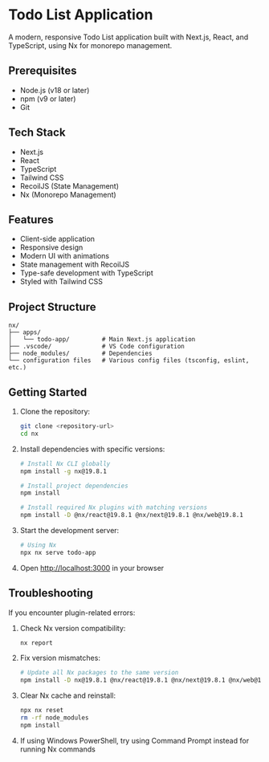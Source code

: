# Todo List Application

A modern, responsive Todo List application built with Next.js, React, and TypeScript, using Nx for monorepo management.

## Prerequisites
- Node.js (v18 or later)
- npm (v9 or later)
- Git

## Tech Stack
- Next.js
- React
- TypeScript
- Tailwind CSS
- RecoilJS (State Management)
- Nx (Monorepo Management)

## Features
- Client-side application
- Responsive design
- Modern UI with animations
- State management with RecoilJS
- Type-safe development with TypeScript
- Styled with Tailwind CSS

## Project Structure
```
nx/
├── apps/
│   └── todo-app/         # Main Next.js application
├── .vscode/              # VS Code configuration
├── node_modules/         # Dependencies
└── configuration files   # Various config files (tsconfig, eslint, etc.)
```

## Getting Started

1. Clone the repository:
   ```bash
   git clone <repository-url>
   cd nx
   ```

2. Install dependencies with specific versions:
   ```bash
   # Install Nx CLI globally
   npm install -g nx@19.8.1

   # Install project dependencies
   npm install

   # Install required Nx plugins with matching versions
   npm install -D @nx/react@19.8.1 @nx/next@19.8.1 @nx/web@19.8.1
   ```

3. Start the development server:
   ```bash
   # Using Nx
   npx nx serve todo-app

   ```

4. Open [http://localhost:3000](http://localhost:3000) in your browser

## Troubleshooting

If you encounter plugin-related errors:

1. Check Nx version compatibility:
   ```bash
   nx report
   ```

2. Fix version mismatches:
   ```bash
   # Update all Nx packages to the same version
   npm install -D nx@19.8.1 @nx/react@19.8.1 @nx/next@19.8.1 @nx/web@19.8.1
   ```

3. Clear Nx cache and reinstall:
   ```bash
   npx nx reset
   rm -rf node_modules
   npm install
   ```

4. If using Windows PowerShell, try using Command Prompt instead for running Nx commands
